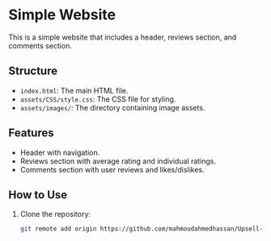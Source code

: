 # Simple Website

This is a simple website that includes a header, reviews section, and comments section.

## Structure

- `index.html`: The main HTML file.
- `assets/CSS/style.css`: The CSS file for styling.
- `assets/images/`: The directory containing image assets.

## Features

- Header with navigation.
- Reviews section with average rating and individual ratings.
- Comments section with user reviews and likes/dislikes.

## How to Use

1. Clone the repository:
   ```sh
   git remote add origin https://github.com/mahmoudahmedhassan/Upsell-task.git
